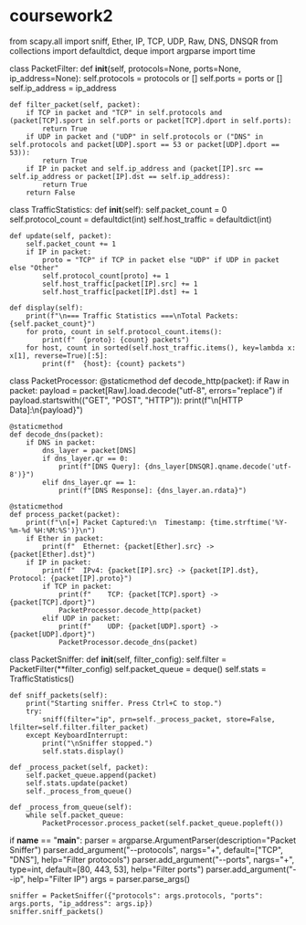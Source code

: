 # coursework2
from scapy.all import sniff, Ether, IP, TCP, UDP, Raw, DNS, DNSQR
from collections import defaultdict, deque
import argparse
import time

class PacketFilter:
    def __init__(self, protocols=None, ports=None, ip_address=None):
        self.protocols = protocols or []
        self.ports = ports or []
        self.ip_address = ip_address

    def filter_packet(self, packet):
        if TCP in packet and "TCP" in self.protocols and (packet[TCP].sport in self.ports or packet[TCP].dport in self.ports):
            return True
        if UDP in packet and ("UDP" in self.protocols or ("DNS" in self.protocols and packet[UDP].sport == 53 or packet[UDP].dport == 53)):
            return True
        if IP in packet and self.ip_address and (packet[IP].src == self.ip_address or packet[IP].dst == self.ip_address):
            return True
        return False

class TrafficStatistics:
    def __init__(self):
        self.packet_count = 0
        self.protocol_count = defaultdict(int)
        self.host_traffic = defaultdict(int)

    def update(self, packet):
        self.packet_count += 1
        if IP in packet:
            proto = "TCP" if TCP in packet else "UDP" if UDP in packet else "Other"
            self.protocol_count[proto] += 1
            self.host_traffic[packet[IP].src] += 1
            self.host_traffic[packet[IP].dst] += 1

    def display(self):
        print(f"\n=== Traffic Statistics ===\nTotal Packets: {self.packet_count}")
        for proto, count in self.protocol_count.items():
            print(f"  {proto}: {count} packets")
        for host, count in sorted(self.host_traffic.items(), key=lambda x: x[1], reverse=True)[:5]:
            print(f"  {host}: {count} packets")

class PacketProcessor:
    @staticmethod
    def decode_http(packet):
        if Raw in packet:
            payload = packet[Raw].load.decode("utf-8", errors="replace")
            if payload.startswith(("GET", "POST", "HTTP")):
                print(f"\n[HTTP Data]:\n{payload}")

    @staticmethod
    def decode_dns(packet):
        if DNS in packet:
            dns_layer = packet[DNS]
            if dns_layer.qr == 0:
                print(f"[DNS Query]: {dns_layer[DNSQR].qname.decode('utf-8')}")
            elif dns_layer.qr == 1:
                print(f"[DNS Response]: {dns_layer.an.rdata}")

    @staticmethod
    def process_packet(packet):
        print(f"\n[+] Packet Captured:\n  Timestamp: {time.strftime('%Y-%m-%d %H:%M:%S')}\n")
        if Ether in packet:
            print(f"  Ethernet: {packet[Ether].src} -> {packet[Ether].dst}")
        if IP in packet:
            print(f"  IPv4: {packet[IP].src} -> {packet[IP].dst}, Protocol: {packet[IP].proto}")
            if TCP in packet:
                print(f"    TCP: {packet[TCP].sport} -> {packet[TCP].dport}")
                PacketProcessor.decode_http(packet)
            elif UDP in packet:
                print(f"    UDP: {packet[UDP].sport} -> {packet[UDP].dport}")
                PacketProcessor.decode_dns(packet)

class PacketSniffer:
    def __init__(self, filter_config):
        self.filter = PacketFilter(**filter_config)
        self.packet_queue = deque()
        self.stats = TrafficStatistics()

    def sniff_packets(self):
        print("Starting sniffer. Press Ctrl+C to stop.")
        try:
            sniff(filter="ip", prn=self._process_packet, store=False, lfilter=self.filter.filter_packet)
        except KeyboardInterrupt:
            print("\nSniffer stopped.")
            self.stats.display()

    def _process_packet(self, packet):
        self.packet_queue.append(packet)
        self.stats.update(packet)
        self._process_from_queue()

    def _process_from_queue(self):
        while self.packet_queue:
            PacketProcessor.process_packet(self.packet_queue.popleft())

if __name__ == "__main__":
    parser = argparse.ArgumentParser(description="Packet Sniffer")
    parser.add_argument("--protocols", nargs="+", default=["TCP", "DNS"], help="Filter protocols")
    parser.add_argument("--ports", nargs="+", type=int, default=[80, 443, 53], help="Filter ports")
    parser.add_argument("--ip", help="Filter IP")
    args = parser.parse_args()

    sniffer = PacketSniffer({"protocols": args.protocols, "ports": args.ports, "ip_address": args.ip})
    sniffer.sniff_packets()

